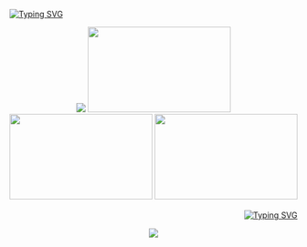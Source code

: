 <a href="https://git.io/typing-svg"><img src="https://readme-typing-svg.demolab.com?font=Dancing+Script&weight=500&size=18&letterSpacing=1&duration=3500&pause=300&color=D64D28&multiline=true&width=435&lines=and+the+lipstick+on+my+cigarettes;frost+upon+the+window+frame;%E3%85%A4%E3%85%A4%E3%85%A4;%E3%85%A4%E3%85%A4%E3%85%A4" alt="Typing SVG" /></a>
  <p align="center"><img src="https://images2.imgbox.com/16/3a/V5htL9mB_o.png">
<a href="https://portal.atabook.org/"><img src="https://images2.imgbox.com/98/f8/IoARJs32_o.png" style="width:250px;height:150px;"></a> <a href="https://rentry.co/angelofdarkness"><img src="https://images2.imgbox.com/52/a9/3DZxX0SC_o.png" style="width:250px;height:150px;"></a> <a href="https://pronouns.cc/@anchor"><img src="https://images2.imgbox.com/fd/96/VRACNW8G_o.png" style="width:250px;height:150px;"></a></p>
<p align="right">
ㅤㅤㅤㅤㅤㅤ<a href="https://git.io/typing-svg"><img src="https://readme-typing-svg.demolab.com?font=Dancing+Script&weight=500&size=18&letterSpacing=1&duration=3500&pause=300&color=CA986A&multiline=true&width=435&lines=nine+while+nine%2C+and+im+waiting;for+the+train+..." alt="Typing SVG" /></a></p>
<p align="center">
<img src="https://komarev.com/ghpvc/?username=10shadows&color=c1a97a&style=for-the-badge&label=SINNERS"></p>
